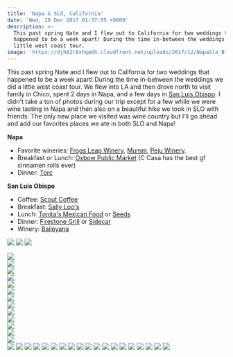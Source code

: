 ```yaml
---
title: 'Napa & SLO, California'
date: 'Wed, 20 Dec 2017 01:37:05 +0000'
description: >-
  This past spring Nate and I flew out to California for two weddings that
  happened to be a week apart! During the time in-between the weddings we did a
  little west coast tour.
image: 'https://djh82r8xhqebh.cloudfront.net/uploads/2017/12/NapaSlo_Blog-22.jpg'
---
```


This past spring Nate and I flew out to California for two weddings that happened to be a week apart! During the time in-between the weddings we did a little west coast tour. We flew into LA and then drove north to visit family in Chico, spent 2 days in Napa, and a few days in [San Luis Obispo](https://jennajuby.com/post/a-little-bit-of-central-coast/). I didn't take a ton of photos during our trip except for a few while we were wine tasting in Napa and then also on a beautiful hike we took in SLO with friends. The only new place we visited was wine country but I'll go ahead and add our favorites places we ate in both SLO and Napa!

**Napa**

- Favorite wineries: [Frogs Leap Winery](https://www.instagram.com/frogsleap/?hl=en), [Mumm](https://www.instagram.com/mummnapa/?hl=en), [Peju Winery](https://www.instagram.com/pejuwinery/?hl=en).
- Breakfast or Lunch: [Oxbow Public Market](https://www.instagram.com/oxbowpublicmarket/?hl=en) (C Casa has the best gf cinnamen rolls ever)
- Dinner: [Torc](http://www.torcnapa.com/)

**San Luis Obispo**

- Coffee: [Scout Coffee](https://www.instagram.com/scoutcoffee/?hl=en)
- Breakfast: [Sally Loo's](https://www.instagram.com/sallyloos/?hl=en)
- Lunch: [Tonita's Mexican Food](https://www.google.com/maps/place/Tonita's+Mexican+Food/@35.2786101,-120.668149,17z/data=!3m1!4b1!4m5!3m4!1s0x80ecf102807533af:0x555ce0914e5f8d85!8m2!3d35.2786057!4d-120.665955) or [Seeds](https://www.instagram.com/seedsongarden/)
- Dinner: [Firestone Grill](http://www.firestonegrill.com/) or [Sidecar](https://www.instagram.com/sidecar_slo/)
- Winery: [Baileyana](http://baileyana.com/)

![](https://djh82r8xhqebh.cloudfront.net/uploads/2017/12/NapaSlo_Blog-3.jpg) ![](https://djh82r8xhqebh.cloudfront.net/uploads/2017/12/NapaSlo_Blog-4.jpg) ![](https://djh82r8xhqebh.cloudfront.net/uploads/2017/12/NapaSlo_Blog-7.jpg) <div class="flex-ns mhn2-ns mb3"> <div class="ph2-ns w-50-ns"> ![](https://djh82r8xhqebh.cloudfront.net/uploads/2017/12/NapaSlo_Blog-8.jpg)</div> <div class="ph2-ns w-50-ns"> ![](https://djh82r8xhqebh.cloudfront.net/uploads/2017/12/NapaSlo_Blog-5.jpg)</div> </div> ![](https://djh82r8xhqebh.cloudfront.net/uploads/2017/12/NapaSlo_Blog-9.jpg) <div class="flex-ns mhn2-ns mb3"> <div class="ph2-ns w-50-ns"> ![](https://djh82r8xhqebh.cloudfront.net/uploads/2017/12/NapaSlo_Blog-6.jpg)</div> <div class="ph2-ns w-50-ns"> ![](https://djh82r8xhqebh.cloudfront.net/uploads/2017/12/NapaSlo_Blog-10.jpg)</div> </div> ![](https://djh82r8xhqebh.cloudfront.net/uploads/2017/12/NapaSlo_Blog-11.jpg) <div class="flex-ns mhn2-ns mb3"> <div class="ph2-ns w-50-ns"> ![](https://djh82r8xhqebh.cloudfront.net/uploads/2017/12/NapaSlo_Blog-12.jpg)</div> <div class="ph2-ns w-50-ns"> ![](https://djh82r8xhqebh.cloudfront.net/uploads/2017/12/NapaSlo_Blog-13.jpg)</div> </div> ![](https://djh82r8xhqebh.cloudfront.net/uploads/2017/12/NapaSlo_Blog-14.jpg) <div class="flex-ns mhn2-ns mb3"> <div class="ph2-ns w-50-ns"> ![](https://djh82r8xhqebh.cloudfront.net/uploads/2017/12/NapaSlo_Blog-15.jpg)</div> <div class="ph2-ns w-50-ns"> ![](https://djh82r8xhqebh.cloudfront.net/uploads/2017/12/NapaSlo_Blog-17.jpg)</div> </div> <div class="flex-ns mhn2-ns mb3"> <div class="ph2-ns w-50-ns"> ![](https://djh82r8xhqebh.cloudfront.net/uploads/2017/12/NapaSlo_Blog-18.jpg)</div> <div class="ph2-ns w-50-ns"> ![](https://djh82r8xhqebh.cloudfront.net/uploads/2017/12/NapaSlo_Blog-16.jpg)</div> </div> ![](https://djh82r8xhqebh.cloudfront.net/uploads/2017/12/NapaSlo_Blog-34.jpg) ![](https://djh82r8xhqebh.cloudfront.net/uploads/2017/12/NapaSlo_Blog-35.jpg) ![](https://djh82r8xhqebh.cloudfront.net/uploads/2017/12/NapaSlo_Blog-36.jpg) ![](https://djh82r8xhqebh.cloudfront.net/uploads/2017/12/NapaSlo_Blog-19.jpg) ![](https://djh82r8xhqebh.cloudfront.net/uploads/2017/12/NapaSlo_Blog-23.jpg) ![](https://djh82r8xhqebh.cloudfront.net/uploads/2017/12/NapaSlo_Blog-28.jpg) ![](https://djh82r8xhqebh.cloudfront.net/uploads/2017/12/NapaSlo_Blog-27.jpg) ![](https://djh82r8xhqebh.cloudfront.net/uploads/2017/12/NapaSlo_Blog-24.jpg) ![](https://djh82r8xhqebh.cloudfront.net/uploads/2017/12/NapaSlo_Blog-26.jpg) ![](https://djh82r8xhqebh.cloudfront.net/uploads/2017/12/NapaSlo_Blog-21.jpg) ![](https://djh82r8xhqebh.cloudfront.net/uploads/2017/12/NapaSlo_Blog-29.jpg) ![](https://djh82r8xhqebh.cloudfront.net/uploads/2017/12/NapaSlo_Blog-31.jpg) ![](https://djh82r8xhqebh.cloudfront.net/uploads/2017/12/NapaSlo_Blog-32.jpg) ![](https://djh82r8xhqebh.cloudfront.net/uploads/2017/12/NapaSlo_Blog-22.jpg) ![](https://djh82r8xhqebh.cloudfront.net/uploads/2017/12/NapaSlo_Blog-25.jpg) ![](https://djh82r8xhqebh.cloudfront.net/uploads/2017/12/NapaSlo_Blog-30.jpg) ![](https://djh82r8xhqebh.cloudfront.net/uploads/2017/12/NapaSlo_Blog-20.jpg) ![](https://djh82r8xhqebh.cloudfront.net/uploads/2017/12/NapaSlo_Blog-1.jpg) ![](https://djh82r8xhqebh.cloudfront.net/uploads/2017/12/NapaSlo_Blog-33.jpg)
